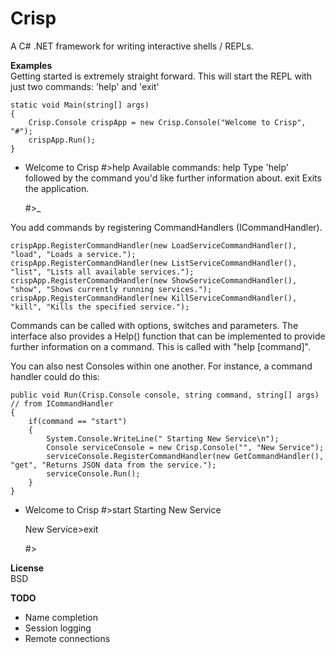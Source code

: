 Crisp
=

A C# .NET framework for writing interactive shells / REPLs.

**Examples**  
Getting started is extremely straight forward. This will start the REPL with just two commands: 'help' and 'exit'

    static void Main(string[] args)
    {
        Crisp.Console crispApp = new Crisp.Console("Welcome to Crisp", "#");
        crispApp.Run();
    }

-
    Welcome to Crisp
    #>help
     Available commands:
        help    Type 'help' followed by the command you'd like further information about.
        exit    Exits the application.

    #>_

You add commands by registering CommandHandlers (ICommandHandler).

    crispApp.RegisterCommandHandler(new LoadServiceCommandHandler(), "load", "Loads a service.");
    crispApp.RegisterCommandHandler(new ListServiceCommandHandler(), "list", "Lists all available services.");
    crispApp.RegisterCommandHandler(new ShowServiceCommandHandler(), "show", "Shows currently running services.");
    crispApp.RegisterCommandHandler(new KillServiceCommandHandler(), "kill", "Kills the specified service.");

Commands can be called with options, switches and parameters. The interface also provides a Help() function 
that can be implemented to provide further information on a command. This is called with "help [command]".
  
    
You can also nest Consoles within one another. For instance, a command handler could do this:

    public void Run(Crisp.Console console, string command, string[] args) // from ICommandHandler
    {
        if(command == "start")
        {
            System.Console.WriteLine(" Starting New Service\n");
            Console serviceConsole = new Crisp.Console("", "New Service");
            serviceConsole.RegisterCommandHandler(new GetCommandHandler(), "get", "Returns JSON data from the service.");
            serviceConsole.Run();
        }
    }
-
    Welcome to Crisp
    #>start
     Starting New Service

    New Service>exit
    
    #>
    
**License**  
BSD

**TODO**
 * Name completion
 * Session logging
 * Remote connections
